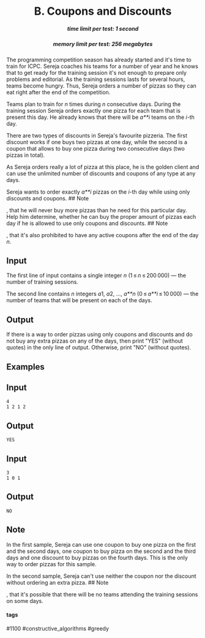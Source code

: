 <h1 style='text-align: center;'> B. Coupons and Discounts</h1>

<h5 style='text-align: center;'>time limit per test: 1 second</h5>
<h5 style='text-align: center;'>memory limit per test: 256 megabytes</h5>

The programming competition season has already started and it's time to train for ICPC. Sereja coaches his teams for a number of year and he knows that to get ready for the training session it's not enough to prepare only problems and editorial. As the training sessions lasts for several hours, teams become hungry. Thus, Sereja orders a number of pizzas so they can eat right after the end of the competition.

Teams plan to train for *n* times during *n* consecutive days. During the training session Sereja orders exactly one pizza for each team that is present this day. He already knows that there will be *a**i* teams on the *i*-th day.

There are two types of discounts in Sereja's favourite pizzeria. The first discount works if one buys two pizzas at one day, while the second is a coupon that allows to buy one pizza during two consecutive days (two pizzas in total).

As Sereja orders really a lot of pizza at this place, he is the golden client and can use the unlimited number of discounts and coupons of any type at any days.

Sereja wants to order exactly *a**i* pizzas on the *i*-th day while using only discounts and coupons. ## Note

, that he will never buy more pizzas than he need for this particular day. Help him determine, whether he can buy the proper amount of pizzas each day if he is allowed to use only coupons and discounts. ## Note

, that it's also prohibited to have any active coupons after the end of the day *n*.

## Input

The first line of input contains a single integer *n* (1 ≤ *n* ≤ 200 000) — the number of training sessions.

The second line contains *n* integers *a*1, *a*2, ..., *a**n* (0 ≤ *a**i* ≤ 10 000) — the number of teams that will be present on each of the days.

## Output

If there is a way to order pizzas using only coupons and discounts and do not buy any extra pizzas on any of the days, then print "YES" (without quotes) in the only line of output. Otherwise, print "NO" (without quotes).

## Examples

## Input


```
4  
1 2 1 2  

```
## Output


```
YES  

```
## Input


```
3  
1 0 1  

```
## Output


```
NO  

```
## Note

In the first sample, Sereja can use one coupon to buy one pizza on the first and the second days, one coupon to buy pizza on the second and the third days and one discount to buy pizzas on the fourth days. This is the only way to order pizzas for this sample.

In the second sample, Sereja can't use neither the coupon nor the discount without ordering an extra pizza. ## Note

, that it's possible that there will be no teams attending the training sessions on some days.



#### tags 

#1100 #constructive_algorithms #greedy 